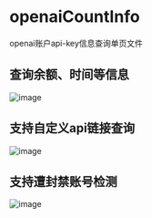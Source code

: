 # openaiCountInfo
openai账户api-key信息查询单页文件
## 查询余额、时间等信息
![image](https://user-images.githubusercontent.com/75829171/225902711-69c56730-9b89-43c2-9db4-14335a4c8561.png)
## 支持自定义api链接查询
![image](https://user-images.githubusercontent.com/75829171/225903005-8b4b51da-5c62-4a50-8a1c-35a012fd851c.png)
## 支持遭封禁账号检测
![image](https://user-images.githubusercontent.com/75829171/225903149-55b9afe6-19ed-40f5-a0df-af09c8278d50.png)
